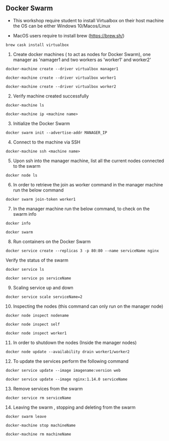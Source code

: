 ## Docker Swarm

* This workshop require student to install Virtualbox on their host machine  the OS can be either Windows 10/Macos/Linux


* MacOS users require to install brew (https://brew.sh/)

```
brew cask install virtualbox
```

1. Create docker machines ( to act as nodes for Docker Swarm), one manager as 'namager1 and two workers as 'worker1' and worker2'

```
docker-machine create --driver virtualbox manager1
```
```
docker-machine create --driver virtualbox worker1
```
```
docker-machine create --driver virtualbox worker2
```

2. Verify machine created successfully

```
docker-machine ls
```
```
docker-machine ip <machine name>
```

3. Initialize the Docker Swarm

```
docker swarm init --advertise-addr MANAGER_IP
```

4. Connect to the machine via SSH

```
docker-machine ssh <machine name>
```

5. Upon ssh into the manager machine, list all the current nodes connected to the swarm

```
docker node ls
```

6. In order to retrieve the join as worker command in the manager machine run the below command

```
docker swarm join-token worker1
```

7. In the manager machine run the below command, to check on the swarm info

```
docker info
```
```
docker swarm
```

8. Run containers on the Docker Swarm

```
docker service create --replicas 3 -p 80:80 --name serviceName nginx
```

Verify the status of the swarm

```
docker service ls
```
```
docker service ps serviceName
```


9. Scaling service up and down


```
docker service scale serviceName=2
```

10. Inspecting the nodes (this command can only run on the manager node)

```
docker node inspect nodename
```
```
docker node inspect self
```
```
docker node inspect worker1
```

11. In order to shutdown the nodes (Inside the manager nodes)

```
docker node update --availability drain worker1/worker2
```

12. To update the services perform the following command

```
docker service update --image imagename:version web
```
```
docker service update --image nginx:1.14.0 serviceName
```

13. Remove services from the swarm

```
docker service rm serviceName
```

14. Leaving the swarm , stopping and deleting from the swarm

```
docker swarm leave
```
```
docker-machine stop machineName
```
```
docker-machine rm machineName
```

